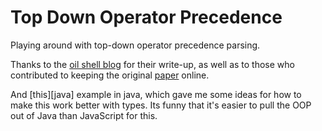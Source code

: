 # Top Down Operator Precedence

Playing around with top-down operator precedence parsing.

Thanks to the [oil shell blog][oil] for their write-up, as well as to those who
contributed to keeping the original [paper][] online. 

And [this][java] example in java, which gave me some ideas for how to make this
work better with types. Its funny that it's easier to pull the OOP out of Java
than JavaScript for this.

[paper]: http://tdop.github.io
[oil]: http://www.oilshell.org/blog/2016/11/02.html

